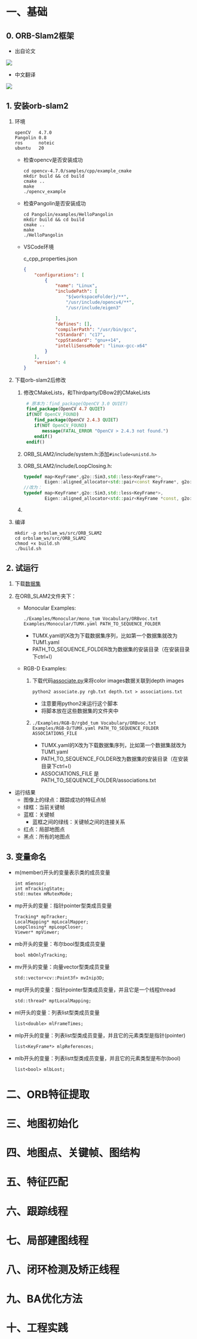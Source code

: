 # 一、基础

## 0. ORB-Slam2框架

- 出自论文

![](https://github.com/Fernweh-yang/Reading-Notes/blob/main/%E7%AC%94%E8%AE%B0%E9%85%8D%E5%A5%97%E5%9B%BE%E7%89%87/slam/orb-slam%E6%A1%86%E6%9E%B6.png?raw=true)

- 中文翻译

![](https://github.com/Fernweh-yang/Reading-Notes/blob/main/%E7%AC%94%E8%AE%B0%E9%85%8D%E5%A5%97%E5%9B%BE%E7%89%87/slam/orb-slam%E6%A1%86%E6%9E%B6%E4%B8%AD%E6%96%87.png?raw=true)

## 1. 安装orb-slam2

1. 环境

   ```
   openCV   4.7.0
   Pangolin 0.8
   ros      noteic
   ubuntu   20
   ```

   - 检查opencv是否安装成功

     ```
     cd opencv-4.7.0/samples/cpp/example_cmake
     mkdir build && cd build
     cmake ..
     make
     ./opencv_example
     ```

   - 检查Pangolin是否安装成功

     ```
     cd Pangolin/examples/HelloPangolin
     mkdir build && cd build
     cmake ..
     make
     ./HelloPangolin
     ```
     
   - VSCode环境

     c_cpp_properties.json

     ```json
     {
         "configurations": [
             {
                 "name": "Linux",
                 "includePath": [
                     "${workspaceFolder}/**",
                     "/usr/include/opencv4/**",
                     "/usr/include/eigen3"
     
                 ],
                 "defines": [],
                 "compilerPath": "/usr/bin/gcc",
                 "cStandard": "c17",
                 "cppStandard": "gnu++14",
                 "intelliSenseMode": "linux-gcc-x64"
             }
         ],
         "version": 4
     }
     ```

2. 下载orb-slam2后修改

   1. 修改CMakeLists，和Thirdparty/DBow2的CMakeLists

      ```cmake
       # 原本为：find_package(OpenCV 3.0 QUIET)
       find_package(OpenCV 4.7 QUIET)
       if(NOT OpenCV_FOUND)
          find_package(OpenCV 2.4.3 QUIET)
          if(NOT OpenCV_FOUND)
             message(FATAL_ERROR "OpenCV > 2.4.3 not found.")
          endif()
       endif()
      ```

   2. ORB_SLAM2/include/system.h:添加`#include<unistd.h>`

   3. ORB_SLAM2/include/LoopClosing.h:

      ```c++
      typedef map<KeyFrame*,g2o::Sim3,std::less<KeyFrame*>,
              Eigen::aligned_allocator<std::pair<const KeyFrame*, g2o::Sim3> > > KeyFrameAndPose;
      //改为：
      typedef map<KeyFrame*,g2o::Sim3,std::less<KeyFrame*>,
              Eigen::aligned_allocator<std::pair<KeyFrame *const, g2o::Sim3> > > KeyFrameAndPose;
      ```

   4. 

3. 编译

   ```
   mkdir -p orbslam_ws/src/ORB_SLAM2
   cd orbslam_ws/src/ORB_SLAM2
   chmod +x build.sh
   ./build.sh
   ```

## 2. 试运行

1. 下载[数据集](http://vision.in.tum.de/data/datasets/rgbd-dataset/download )

2. 在ORB_SLAM2文件夹下：

   - Monocular Examples:

     `./Examples/Monocular/mono_tum Vocabulary/ORBvoc.txt Examples/Monocular/TUMX.yaml PATH_TO_SEQUENCE_FOLDER`

     - TUMX.yaml的X改为下载数据集序列，比如第一个数据集就改为TUM1.yaml
     - PATH_TO_SEQUENCE_FOLDER改为数据集的安装目录（在安装目录下ctrl+l）

   - RGB-D Examples:

     1. 下载代码[associate.py](https://vision.in.tum.de/data/datasets/rgbd-dataset/tools)来将color images数据关联到depth images

        `python2 associate.py rgb.txt depth.txt > associations.txt`

        - 注意要用python2来运行这个脚本
        - 将脚本放在这些数据集的文件夹中

     2. `./Examples/RGB-D/rgbd_tum Vocabulary/ORBvoc.txt Examples/RGB-D/TUMX.yaml PATH_TO_SEQUENCE_FOLDER ASSOCIATIONS_FILE`

        - TUMX.yaml的X改为下载数据集序列，比如第一个数据集就改为TUM1.yaml
        - PATH_TO_SEQUENCE_FOLDER改为数据集的安装目录（在安装目录下ctrl+l）
        - ASSOCIATIONS_FILE 是PATH_TO_SEQUENCE_FOLDER/associations.txt

- 运行结果
  - 图像上的绿点：跟踪成功的特征点帧
  - 绿框：当前关键帧
  - 蓝框：关键帧
    - 蓝框之间的绿线：关键帧之间的连接关系
  - 红点：局部地图点
  - 黑点：所有的地图点

## 3. 变量命名

- m(member)开头的变量表示类的成员变量

  ```
  int mSensor;
  int mTrackingState;
  std::mutex mMutexMode;
  ```

- mp开头的变量：指针pointer型类成员变量

  ```
  Tracking* mpTracker;
  LocalMapping* mpLocalMapper;
  LoopClosing* mpLoopCloser;
  Viewer* mpViewer;
  ```

- mb开头的变量：布尔bool型类成员变量

  ```
  bool mbOnlyTracking;
  ```

- mv开头的变量：向量vector型类成员变量

  ```
  std::vector<cv::Point3f> mvInip3D;
  ```

- mpt开头的变量：指针pointer型类成员变量，并且它是一个线程thread

  ```
  std::thread* mptLocalMapping;
  ```

- ml开头的变量：列表list型类成员变量

  ```
  list<double> mlFrameTimes;
  ```

- mlp开头的变量：列表list型类成员变量，并且它的元素类型是指针(pointer)

  ```
  list<KeyFrame*> mlpReferences;
  ```

- mlb开头的变量：列表listt型类成员变量，并且它的元素类型是布尔(bool)

  ```
  list<bool> mlbLost;
  ```

# 二、ORB特征提取

# 三、地图初始化

# 四、地图点、关键帧、图结构

# 五、特征匹配

# 六、跟踪线程

# 七、局部建图线程

# 八、闭环检测及矫正线程

# 九、BA优化方法

# 十、工程实践




